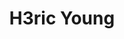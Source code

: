 ---
layout: home
title: "H3ric Young"
description: ————终身就职于Stark Industries<br>程序猿，经常瞎拍照，偶尔篮球，偶尔咖啡，偶尔柠檬茶，对，就是维他那种<br>该博客不定期发布文章，聊技术，聊摄影，聊咖啡，聊NBA<br>
tags: [Jekyll, theme, responsive, blog, template]
image:
  feature: typewriter.jpg
  lemontea: LemonTea.jpg
---